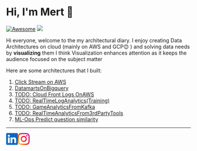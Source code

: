 Hi, I'm Mert :wave:
===================
[![Awesome](https://cdn.rawgit.com/sindresorhus/awesome/d7305f38d29fed78fa85652e3a63e154dd8e8829/media/badge.svg)](https://github.com/sindresorhus/awesome)
![](https://komarev.com/ghpvc/?username=mertse7en&color=orange)

Hi everyone, welcome to the my architectural diary. I enjoy creating Data Architectures on cloud (mainly on AWS and GCP:blush: ) and solving data needs by **visualizing** them I think Visualization enhances attention as it keeps the audience focused on the subject matter

Here are some architectures that I built:

1. [Click Stream on AWS](projects/1-ClickStreamonAWS/README.md)
2. [DatamartsOnBigquery](projects/3-%20DatamartsOnBigQuery/README.md)
3. [TODO: Cloud Front Logs OnAWS](projects/2-%20CloudFrontLogArchitecture/READMe.md)
4. [TODO: RealTimeLogAnalytics(Training)](projects/4-%20RealTimeLogVis-Training-/README.md) 
5. [TODO: GameAnalyticsFromKafka](projects/5-GameAnalyticsDataFromKafka/README.md) 
6. [TODO: RealTimeAnalyticsFrom3rdPartyTools](projects/6-RealTimeAnalyticsFrom3rdParty/README.md)
7. [ML-Ops Predict question similarity](projects/7-PredictQuestionSimilartiyMLOPS-/README.md)



- - -

<a href="https://www.linkedin.com/in/mert-seven-439935149/">
    <img height="32" align="left" alt="LinkedIn" src="img/icons/linkedin.png" />
</a>

<a href="https://www.instagram.com/mertseven7/">
    <img height="32" align="left" alt="Instagram" src="img/icons/instagram.png" />
</a>

